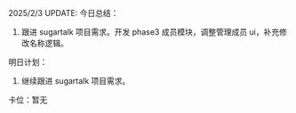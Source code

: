 2025/2/3 UPDATE:
今日总结：

1. 跟进 sugartalk 项目需求。开发 phase3 成员模块，调整管理成员 ui，补充修改名称逻辑。

明日计划：

1. 继续跟进 sugartalk 项目需求。

卡位：暂无

